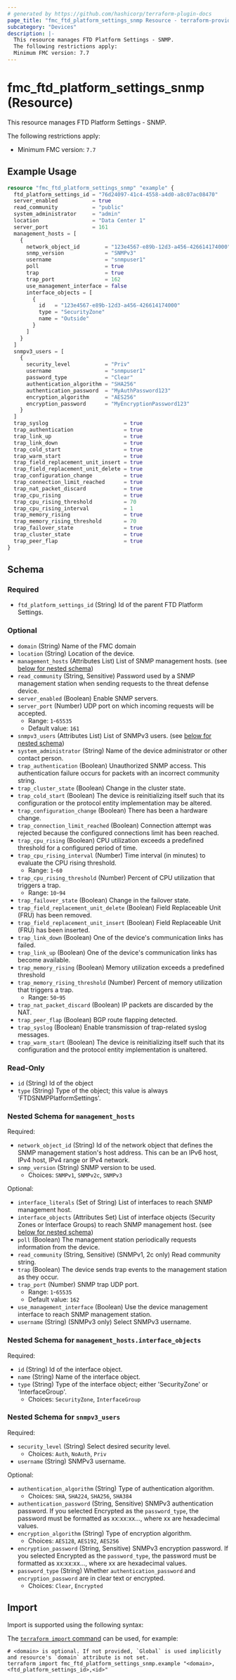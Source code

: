 ```yaml
---
# generated by https://github.com/hashicorp/terraform-plugin-docs
page_title: "fmc_ftd_platform_settings_snmp Resource - terraform-provider-fmc"
subcategory: "Devices"
description: |-
  This resource manages FTD Platform Settings - SNMP.
  The following restrictions apply:
  Minimum FMC version: 7.7
---
```


# fmc_ftd_platform_settings_snmp (Resource)

This resource manages FTD Platform Settings - SNMP.

The following restrictions apply:
  - Minimum FMC version: `7.7`

## Example Usage

```terraform
resource "fmc_ftd_platform_settings_snmp" "example" {
  ftd_platform_settings_id = "76d24097-41c4-4558-a4d0-a8c07ac08470"
  server_enabled           = true
  read_community           = "public"
  system_administrator     = "admin"
  location                 = "Data Center 1"
  server_port              = 161
  management_hosts = [
    {
      network_object_id        = "123e4567-e89b-12d3-a456-426614174000"
      snmp_version             = "SNMPv3"
      username                 = "snmpuser1"
      poll                     = true
      trap                     = true
      trap_port                = 162
      use_management_interface = false
      interface_objects = [
        {
          id   = "123e4567-e89b-12d3-a456-426614174000"
          type = "SecurityZone"
          name = "Outside"
        }
      ]
    }
  ]
  snmpv3_users = [
    {
      security_level           = "Priv"
      username                 = "snmpuser1"
      password_type            = "Clear"
      authentication_algorithm = "SHA256"
      authentication_password  = "MyAuthPassword123"
      encryption_algorithm     = "AES256"
      encryption_password      = "MyEncryptionPassword123"
    }
  ]
  trap_syslog                        = true
  trap_authentication                = true
  trap_link_up                       = true
  trap_link_down                     = true
  trap_cold_start                    = true
  trap_warm_start                    = true
  trap_field_replacement_unit_insert = true
  trap_field_replacement_unit_delete = true
  trap_configuration_change          = true
  trap_connection_limit_reached      = true
  trap_nat_packet_discard            = true
  trap_cpu_rising                    = true
  trap_cpu_rising_threshold          = 70
  trap_cpu_rising_interval           = 1
  trap_memory_rising                 = true
  trap_memory_rising_threshold       = 70
  trap_failover_state                = true
  trap_cluster_state                 = true
  trap_peer_flap                     = true
}
```

<!-- schema generated by tfplugindocs -->
## Schema

### Required

- `ftd_platform_settings_id` (String) Id of the parent FTD Platform Settings.

### Optional

- `domain` (String) Name of the FMC domain
- `location` (String) Location of the device.
- `management_hosts` (Attributes List) List of SNMP management hosts. (see [below for nested schema](#nestedatt--management_hosts))
- `read_community` (String, Sensitive) Password used by a SNMP management station when sending requests to the threat defense device.
- `server_enabled` (Boolean) Enable SNMP servers.
- `server_port` (Number) UDP port on which incoming requests will be accepted.
  - Range: `1`-`65535`
  - Default value: `161`
- `snmpv3_users` (Attributes List) List of SNMPv3 users. (see [below for nested schema](#nestedatt--snmpv3_users))
- `system_administrator` (String) Name of the device administrator or other contact person.
- `trap_authentication` (Boolean) Unauthorized SNMP access. This authentication failure occurs for packets with an incorrect community string.
- `trap_cluster_state` (Boolean) Change in the cluster state.
- `trap_cold_start` (Boolean) The device is reinitializing itself such that its configuration or the protocol entity implementation may be altered.
- `trap_configuration_change` (Boolean) There has been a hardware change.
- `trap_connection_limit_reached` (Boolean) Connection attempt was rejected because the configured connections limit has been reached.
- `trap_cpu_rising` (Boolean) CPU utilization exceeds a predefined threshold for a configured period of time.
- `trap_cpu_rising_interval` (Number) Time interval (in minutes) to evaluate the CPU rising threshold.
  - Range: `1`-`60`
- `trap_cpu_rising_threshold` (Number) Percent of CPU utilization that triggers a trap.
  - Range: `10`-`94`
- `trap_failover_state` (Boolean) Change in the failover state.
- `trap_field_replacement_unit_delete` (Boolean) Field Replaceable Unit (FRU) has been removed.
- `trap_field_replacement_unit_insert` (Boolean) Field Replaceable Unit (FRU) has been inserted.
- `trap_link_down` (Boolean) One of the device's communication links has failed.
- `trap_link_up` (Boolean) One of the device's communication links has become available.
- `trap_memory_rising` (Boolean) Memory utilization exceeds a predefined threshold
- `trap_memory_rising_threshold` (Number) Percent of memory utilization that triggers a trap.
  - Range: `50`-`95`
- `trap_nat_packet_discard` (Boolean) IP packets are discarded by the NAT.
- `trap_peer_flap` (Boolean) BGP route flapping detected.
- `trap_syslog` (Boolean) Enable transmission of trap-related syslog messages.
- `trap_warm_start` (Boolean) The device is reinitializing itself such that its configuration and the protocol entity implementation is unaltered.

### Read-Only

- `id` (String) Id of the object
- `type` (String) Type of the object; this value is always 'FTDSNMPPlatformSettings'.

<a id="nestedatt--management_hosts"></a>
### Nested Schema for `management_hosts`

Required:

- `network_object_id` (String) Id of the network object that defines the SNMP management station's host address. This can be an IPv6 host, IPv4 host, IPv4 range or IPv4 network.
- `snmp_version` (String) SNMP version to be used.
  - Choices: `SNMPv1`, `SNMPv2c`, `SNMPv3`

Optional:

- `interface_literals` (Set of String) List of interfaces to reach SNMP management host.
- `interface_objects` (Attributes Set) List of interface objects (Security Zones or Interface Groups) to reach SNMP management host. (see [below for nested schema](#nestedatt--management_hosts--interface_objects))
- `poll` (Boolean) The management station periodically requests information from the device.
- `read_community` (String, Sensitive) (SNMPv1, 2c only) Read community string.
- `trap` (Boolean) The device sends trap events to the management station as they occur.
- `trap_port` (Number) SNMP trap UDP port.
  - Range: `1`-`65535`
  - Default value: `162`
- `use_management_interface` (Boolean) Use the device management interface to reach SNMP management station.
- `username` (String) (SNMPv3 only) Select SNMPv3 username.

<a id="nestedatt--management_hosts--interface_objects"></a>
### Nested Schema for `management_hosts.interface_objects`

Required:

- `id` (String) Id of the interface object.
- `name` (String) Name of the interface object.
- `type` (String) Type of the interface object; either 'SecurityZone' or 'InterfaceGroup'.
  - Choices: `SecurityZone`, `InterfaceGroup`



<a id="nestedatt--snmpv3_users"></a>
### Nested Schema for `snmpv3_users`

Required:

- `security_level` (String) Select desired security level.
  - Choices: `Auth`, `NoAuth`, `Priv`
- `username` (String) SNMPv3 username.

Optional:

- `authentication_algorithm` (String) Type of authentication algorithm.
  - Choices: `SHA`, `SHA224`, `SHA256`, `SHA384`
- `authentication_password` (String, Sensitive) SNMPv3 authentication password. If you selected Encrypted as the `password_type`, the password must be formatted as xx:xx:xx..., where xx are hexadecimal values.
- `encryption_algorithm` (String) Type of encryption algorithm.
  - Choices: `AES128`, `AES192`, `AES256`
- `encryption_password` (String, Sensitive) SNMPv3 encryption password. If you selected Encrypted as the `password_type`, the password must be formatted as xx:xx:xx..., where xx are hexadecimal values.
- `password_type` (String) Whether `authentication_password` and `encryption_password` are in clear text or encrypted.
  - Choices: `Clear`, `Encrypted`

## Import

Import is supported using the following syntax:

The [`terraform import` command](https://developer.hashicorp.com/terraform/cli/commands/import) can be used, for example:

```shell
# <domain> is optional. If not provided, `Global` is used implicitly and resource's `domain` attribute is not set.
terraform import fmc_ftd_platform_settings_snmp.example "<domain>,<ftd_platform_settings_id>,<id>"
```
